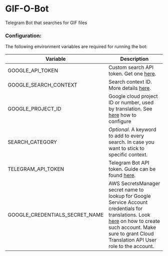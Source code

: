 # GIF-O-Bot
Telegram Bot that searches for GIF files

### Configuration:
The following environment variables are required for running the bot:

|Variable|Description|
|--------|-----------|
|GOOGLE_API_TOKEN|Custom search API token. Get one [here](https://developers.google.com/custom-search/v1/overview).|
|GOOGLE_SEARCH_CONTEXT|Search context ID. More details [here](https://developers.google.com/custom-search/v1/using_rest).|
|GOOGLE_PROJECT_ID|Google cloud project ID or number, used by translation. See [here](https://cloud.google.com/translate/docs/setup) how to configure|
|SEARCH_CATEGORY|*Optional*. A keyword to add to every search. In case you want to stick to specific context.|
|TELEGRAM_API_TOKEN|Telegram Bot API token. Guide can be found [here](https://core.telegram.org/bots).|
|GOOGLE_CREDENTIALS_SECRET_NAME|AWS SecretsManager secret name to lookup for Google Service Account credentials for translations. Look [here](https://cloud.google.com/docs/authentication/production#create_service_account) on how to create such account. Make sure to grant Cloud Translation API User role to the account.|

